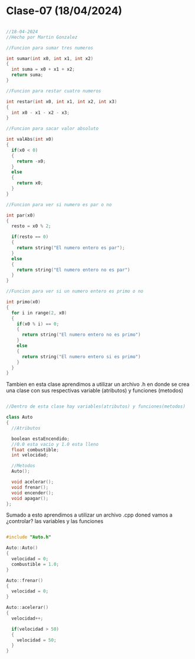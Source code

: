 # Clase-07 (18/04/2024)

```cpp

//18-04-2024
//Hecho por Martin Gonzalez

//Funcion para sumar tres numeros

int sumar(int x0, int x1, int x2)
{
  int suma = x0 + x1 + x2;
  return suma;
}

//Funcion para restar cuatro numeros

int restar(int x0, int x1, int x2, int x3)
{
  int x0 - x1 - x2 - x3;
}

//Funcion para sacar valor absoluto 

int valAbs(int x0)
{
  if(x0 < 0)
  {
    return -x0;
  }
  else
  {
    return x0;
  }
}

//Funcion para ver si numero es par o no

int par(x0)
{
  resto = x0 % 2;

  if(resto == 0)
  {
    return string("El numero entero es par");
  }
  else 
  {
    return string("El numero entero no es par")
  }
}

//Funcion para ver si un numero entero es primo o no

int primo(x0)
{
  for i in range(2, x0)
  {
    if(x0 % i) == 0;
    {
      return string("El numero entero no es primo")
    }
    else
    {
      return string("El numero entero si es primo")
    }
  }
}

```

Tambien en esta clase aprendimos a utilizar un archivo .h en donde se crea una clase con sus respectivas variable (atributos) y funciones (metodos)

```cpp

//Dentro de esta clase hay variables(atributos) y funciones(metodos)

class Auto 
{
  //Atributos

  boolean estaEncendido;
  //0.0 esta vacio y 1.0 esta lleno
  float combustible;
  int velocidad;

  //Metodos
  Auto();

  void acelerar();
  void frenar();
  void encender();
  void apagar();
};

```


Sumado a esto aprendimos a utilizar un archivo .cpp doned vamos a ¿controlar? las variables y las funciones

```cpp

#include "Auto.h"

Auto::Auto()
{
  velocidad = 0;
  combustible = 1.0;
}

Auto::frenar()
{
  velocidad = 0;
}

Auto::acelerar()
{
  velocidad++;

  if(velocidad > 50)
  {
    velocidad = 50;
  }
}

```

